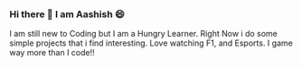 ### Hi there 👋 I am Aashish 😄


I am still new to Coding but I am a Hungry Learner. Right Now i do some simple projects that i find interesting. Love watching F1, and Esports. I game way more than I code!!

<!--
**aashishkoundinya/aashishkoundinya** is a ✨ _special_ ✨ repository because its `README.md` (this file) appears on your GitHub profile.

Here are some ideas to get you started:

- 🔭 I’m currently a 12th Student

- 🌱 I’m currently learning

- ⚡ Fun fact: Love Chocolate Milkshake
-->

